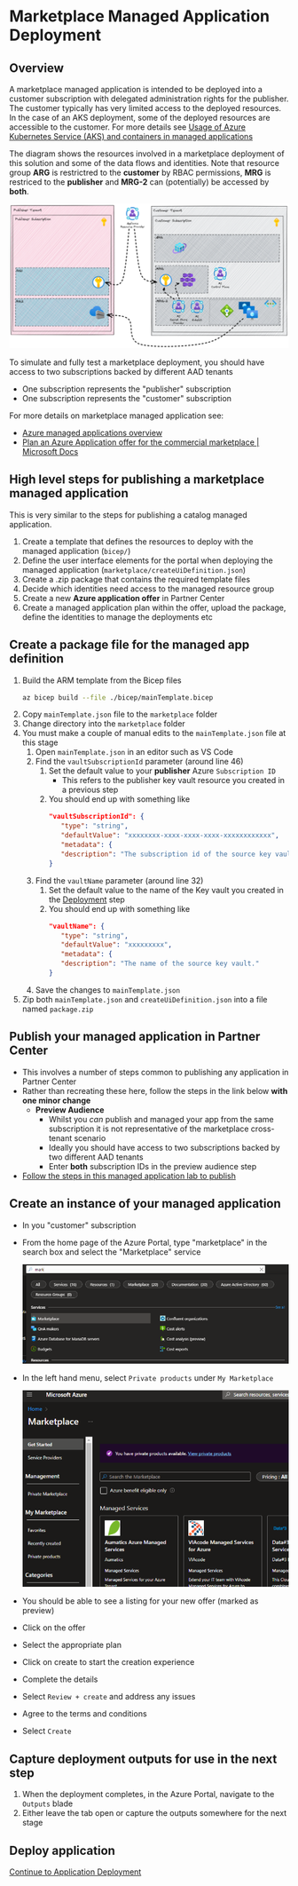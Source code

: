 # Marketplace Managed Application Deployment

## Overview

A marketplace managed application is intended to be deployed into a customer subscription with delegated administration rights for the publisher. The customer typically has very limited access to the deployed resources. In the case of an AKS deployment, some of the deployed resources are accessible to the customer. For more details see [Usage of Azure Kubernetes Service (AKS) and containers in managed applications](https://docs.microsoft.com/azure/marketplace/plan-azure-app-managed-app#usage-of-azure-kubernetes-service-aks-and-containers-in-managed-application)

The diagram shows the resources involved in a marketplace deployment of this solution and some of the data flows and identities. Note that resource group **ARG** is restrictred to the **customer** by RBAC permissions, **MRG** is restriced to the **publisher** and **MRG-2** can (potentially) be accessed by **both**.

![Diagram of marketplace managed application deployment](images/marketplace-deployment.png)

To simulate and fully test a marketplace deployment, you should have access to two subscriptions backed by different AAD tenants

* One subscription represents the "publisher" subscription
* One subscription represents the "customer" subscription

For more details on marketplace managed application see:

* [Azure managed applications overview](https://docs.microsoft.com/azure/azure-resource-manager/managed-applications/overview)
* [Plan an Azure Application offer for the commercial marketplace | Microsoft Docs](https://docs.microsoft.com/azure/marketplace/plan-azure-application-offer)

## High level steps for publishing a marketplace managed application

This is very similar to the steps for publishing a catalog managed application.

1. Create a template that defines the resources to deploy with the managed application (`bicep/`)
1. Define the user interface elements for the portal when deploying the managed application (`marketplace/createUiDefinition.json`)
1. Create a .zip package that contains the required template files
1. Decide which identities need access to the managed resource group
1. Create a new **Azure application offer** in Partner Center
1. Create a managed application plan within the offer, upload the package, define the identities to manage the deployments etc

## Create a package file for the managed app definition

1. Build the ARM template from the Bicep files
    ```bash
    az bicep build --file ./bicep/mainTemplate.bicep
    ```
1. Copy `mainTemplate.json` file to the `marketplace` folder
1. Change directory into the `marketplace` folder
1. You must make a couple of manual edits to the `mainTemplate.json` file at this stage
   1. Open `mainTemplate.json` in an editor such as VS Code
   1. Find the `vaultSubscriptionId` parameter (around line 46)
      1. Set the default value to your **publisher** Azure `Subscription ID`
         * This refers to the publisher key vault resource you created in a previous step
      1. You should end up with something like
         ```json
         "vaultSubscriptionId": {
            "type": "string",
            "defaultValue": "xxxxxxxx-xxxx-xxxx-xxxx-xxxxxxxxxxxx",
            "metadata": {
            "description": "The subscription id of the source key vault."
         }
         ```
   1. Find the `vaultName` parameter (around line 32)
      1. Set the default value to the name of the Key vault you created in the [Deployment](../README.md) step
      1. You should end up with something like
         ```json
         "vaultName": {
            "type": "string",
            "defaultValue": "xxxxxxxxx",
            "metadata": {
            "description": "The name of the source key vault."
         }
         ```         
   1. Save the changes to `mainTemplate.json`
1. Zip both `mainTemplate.json` and `createUiDefinition.json` into a file named `package.zip`

## Publish your managed application in Partner Center

* This involves a number of steps common to publishing any application in Partner Center
* Rather than recreating these here, follow the steps in the link below **with one minor change**
  * **Preview Audience**
    * Whilst you *can* publish and managed your app from the same subscription it is not representative of the marketplace cross-tenant scenario
    * Ideally you should have access to two subscriptions backed by two different AAD tenants
    * Enter **both** subscription IDs in the preview audience step
* [Follow the steps in this managed application lab to publish](https://www.azurecitadel.com/marketplace/azureappma/ma-publish/)

## Create an instance of your managed application

* In you "customer" subscription
* From the home page of the Azure Portal, type "marketplace" in the search box and select the "Marketplace" service

   ![Image of marketplace service in Azure portal](./images/marketplace-service.png)

* In the left hand menu, select `Private products` under `My Marketplace`

   ![Image of private products menu item in Azure portal](./images/private-products.png)

* You should be able to see a listing for your new offer (marked as preview)
* Click on the offer
* Select the appropriate plan
* Click on create to start the creation experience
* Complete the details
* Select `Review + create` and address any issues
* Agree to the terms and conditions
* Select `Create`

## Capture deployment outputs for use in the next step

1. When the deployment completes, in the Azure Portal, navigate to the `Outputs` blade
1. Either leave the tab open or capture the outputs somewhere for the next stage

## Deploy application

[Continue to Application Deployment](./deploy-app.md)
